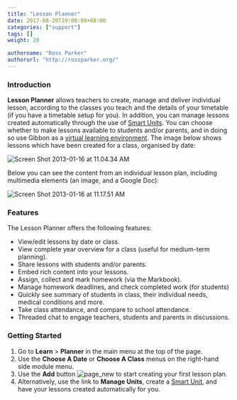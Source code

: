 ```yaml
---
title: "Lesson Planner"
date: 2017-08-20T19:00:09+08:00
categories: ["support"]
tags: []
weight: 20

authorname: "Ross Parker"
authorurl: "http://rossparker.org/"
---
```


### Introduction

**Lesson Planner** allows teachers to create, manage and deliver individual lesson, according to the classes you teach and the details of your timetable (if you have a timetable setup for you). In addition, you can manage lessons created automatically through the use of [Smart Units](/teachers/learn/planner/units/). You can choose whether to make lessons available to students and/or parents, and in doing so use Gibbon as a [virtual learning environment](http://en.wikipedia.org/wiki/Virtual_learning_environment). The image below shows lessons which have been created for a class, organised by date:

![Screen Shot 2013-01-16 at 11.04.34 AM](https://gibbonedu.org/wp-content/uploads/2013/01/Screen-Shot-2013-01-16-at-11.04.34-AM.png)

Below you can see the content from an individual lesson plan, including multimedia elements (an image, and a Google Doc):

![Screen Shot 2013-01-16 at 11.17.51 AM](https://gibbonedu.org/wp-content/uploads/2013/01/Screen-Shot-2013-01-16-at-11.17.51-AM.png)

### Features

The Lesson Planner offers the following features:

*   View/edit lessons by date or class.
*   View complete year overview for a class (useful for medium-term planning).
*   Share lessons with students and/or parents.
*   Embed rich content into your lessons.
*   Assign, collect and mark homework (via the Markbook).
*   Manage homework deadlines, and check completed work (for students)
*   Quickly see summary of students in class, their individual needs, medical conditions and more.
*   Take class attendance, and compare to school attendance.
*   Threaded chat to engage teachers, students and parents in discussions.

### Getting Started

1.  Go to **Learn** > **Planner** in the main menu at the top of the page.
2.  Use the **Choose A Date** or **Choose A Class** menus on the right-hand side module menu.
3.  Use the **Add** button ![page_new](https://gibbonedu.org/wp-content/uploads/2012/12/page_new.gif?classes=inline) to start creating your first lesson plan.
4.  Alternatively, use the link to **Manage Units**, create a [Smart Unit](/teachers/learn/planner/units/), and have your lessons created automatically for you.
